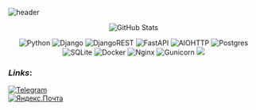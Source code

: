 ![header](https://capsule-render.vercel.app/api?type=venom&height=150&color=DB7093&text=Hi%20there%20👋🏼&reversal=false&fontAlign=50&section=header&rotate=0&textBg=false&descAlignY=50&fontSize=70&fontAlignY=50&fontColor=F0E68C)
<p align="center">
  <img src="https://github-readme-stats.vercel.app/api?username=AndreyDogadkin&show_icons=true&theme=omni&rank_icon=github" alt="GitHub Stats">
</p>

<p align="center">
  <img src="https://img.shields.io/badge/Python-FFD43B?style=for-the-badge&logo=python&logoColor=blue" alt="Python">
  <img src="https://img.shields.io/badge/django-%23092E20.svg?style=for-the-badge&logo=django&logoColor=white" alt="Django">
  <img src="https://img.shields.io/badge/DJANGO-REST-ff1709?style=for-the-badge&logo=django&logoColor=white&color=ff1709&labelColor=gray" alt="DjangoREST">
  <img src="https://img.shields.io/badge/FastAPI-005571?style=for-the-badge&logo=fastapi" alt="FastAPI">
  <img src="https://img.shields.io/badge/iohttp-%232C5bb4.svg?style=for-the-badge&logo=aiohttp&logoColor=white" alt="AIOHTTP">
  <img src="https://img.shields.io/badge/postgres-%23316192.svg?style=for-the-badge&logo=postgresql&logoColor=white" alt="Postgres">
  <img src="https://img.shields.io/badge/SQLite-07405E?style=for-the-badge&logo=sqlite&logoColor=white" alt="SQLite">
  <img src="https://img.shields.io/badge/docker-%230db7ed.svg?style=for-the-badge&logo=docker&logoColor=white" alt="Docker">
  <img src="https://img.shields.io/badge/nginx-%23009639.svg?style=for-the-badge&logo=nginx&logoColor=white" alt="Nginx">
  <img src="https://img.shields.io/badge/gunicorn-%298729.svg?style=for-the-badge&logo=gunicorn&logoColor=white" alt="Gunicorn">
  <img src="https://img.shields.io/badge/github%20actions%20-%232671E5.svg?&style=for-the-badge&logo=github%20actions&logoColor=white"/>
</p>

### *Links*:
[![Telegram](https://img.shields.io/badge/Telegram-@andreydogadkin-2CA5E0?style=for-the-badge&logo=telegram&logoColor=white)](https://t.me/andreydogadkin)\
[![Яндекс.Почта](https://img.shields.io/badge/Yandex%20mail-jvgger@yandex.ru-ffdb4d?style=for-the-badge)](mailto:jvgger@yandex.ru)



